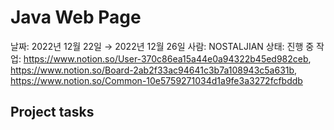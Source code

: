 # Java Web Page

날짜: 2022년 12월 22일 → 2022년 12월 26일
사람: NOSTALJIAN
상태: 진행 중
작업: https://www.notion.so/User-370c86ea15a44e0a94322b45ed982ceb, https://www.notion.so/Board-2ab2f33ac94641c3b7a108943c5a631b, https://www.notion.so/Common-10e5759271034d1a9fe3a3272fcfbddb

## Project tasks